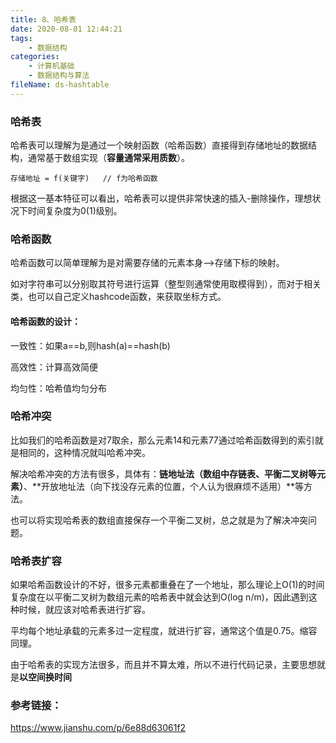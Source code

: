 ```yaml
---
title: 8、哈希表
date: 2020-08-01 12:44:21
tags:
	- 数据结构
categories:
	- 计算机基础
	- 数据结构与算法
fileName: ds-hashtable
---
```


### 哈希表

哈希表可以理解为是通过一个映射函数（哈希函数）直接得到存储地址的数据结构，通常基于数组实现（**容量通常采用质数**）。

```
存储地址 = f(关键字)	// f为哈希函数
```

根据这一基本特征可以看出，哈希表可以提供非常快速的插入-删除操作，理想状况下时间复杂度为0(1)级别。

### 哈希函数

哈希函数可以简单理解为是对需要存储的元素本身——>存储下标的映射。

如对字符串可以分别取其符号进行运算（整型则通常使用取模得到），而对于相关类，也可以自己定义hashcode函数，来获取坐标方式。

#### 哈希函数的设计：

一致性：如果a==b,则hash(a)==hash(b)

高效性：计算高效简便

均匀性：哈希值均匀分布



### 哈希冲突

比如我们的哈希函数是对7取余，那么元素14和元素77通过哈希函数得到的索引就是相同的，这种情况就叫哈希冲突。

解决哈希冲突的方法有很多，具体有：**链地址法（数组中存链表、平衡二叉树等元素）**、**开放地址法（向下找没存元素的位置，个人认为很麻烦不适用）**等方法。

也可以将实现哈希表的数组直接保存一个平衡二叉树，总之就是为了解决冲突问题。



### 哈希表扩容

如果哈希函数设计的不好，很多元素都重叠在了一个地址，那么理论上O(1)的时间复杂度在以平衡二叉树为数组元素的哈希表中就会达到O(log n/m)，因此遇到这种时候，就应该对哈希表进行扩容。

平均每个地址承载的元素多过一定程度，就进行扩容，通常这个值是0.75。缩容同理。



由于哈希表的实现方法很多，而且并不算太难，所以不进行代码记录，主要思想就是**以空间换时间**



### 参考链接：

https://www.jianshu.com/p/6e88d63061f2
